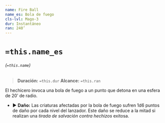 ```yaml
---
name: Fire Ball
name_es: Bola de fuego
cls-lvl: Mago-3
dur: Instantáneo
ran: 240’
---
```

# `=this.name_es`
###### (`=this.name`)

>**Duración:** `=this.dur`
>**Alcance:** `=this.ran`

El hechicero invoca una bola de fuego a un punto que detona en una esfera de 20’ de radio.
- ▶ **Daño:** Las criaturas afectadas por la bola de fuego sufren 1d6 puntos de daño por cada nivel del lanzador. Este daño se reduce a la mitad si realizan una _tirada de salvación contra hechizos_ exitosa.